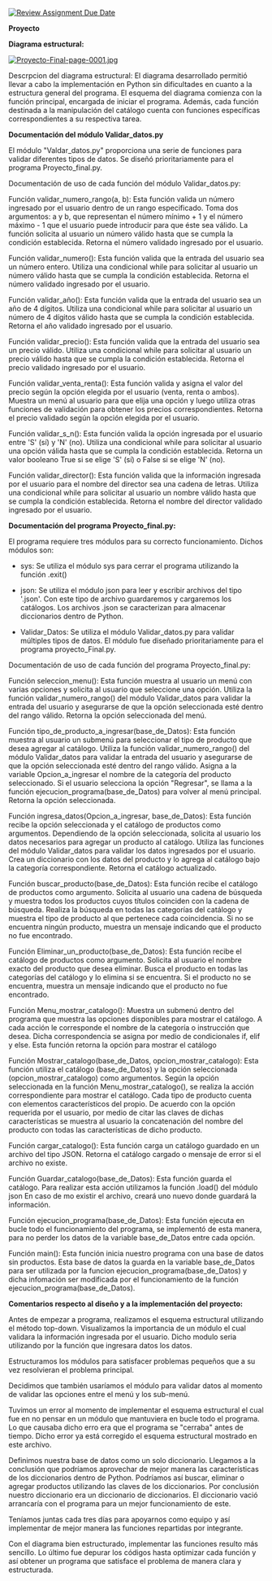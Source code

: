 [![Review Assignment Due Date](https://classroom.github.com/assets/deadline-readme-button-24ddc0f5d75046c5622901739e7c5dd533143b0c8e959d652212380cedb1ea36.svg)](https://classroom.github.com/a/LCXMIOgt)

**Proyecto**
 
**Diagrama estructural:**

[![Proyecto-Final-page-0001.jpg](https://i.postimg.cc/nzM7mM37/Proyecto-Final-page-0001.jpg)](https://postimg.cc/phbpbVbX)


Descrpcion del diagrama estructural:
El diagrama desarrollado permitió llevar a cabo la implementación en Python sin dificultades en cuanto a la estructura general del programa. El esquema del diagrama comienza con la función principal, encargada de iniciar el programa. Además, cada función destinada a la manipulación del catálogo cuenta con funciones específicas correspondientes a su respectiva tarea. 

**Documentación del módulo Validar_datos.py** 

El módulo "Valdar_datos.py" proporciona una serie de funciones para validar diferentes tipos de datos. Se diseñó prioritariamente para el programa Proyecto_final.py.

Documentación de uso de cada función del módulo Validar_datos.py:

Función validar_numero_rango(a, b):
Esta función valida un número ingresado por el usuario dentro de un rango especificado. Toma dos argumentos: a y b, que representan el número mínimo + 1 y el número máximo - 1 que el usuario puede introducir para que éste sea válido. La función solicita al usuario un número válido hasta que se cumpla la condición establecida. Retorna el número validado ingresado por el usuario.

Función validar_numero():
Esta función valida que la entrada del usuario sea un número entero. Utiliza una condicional while para solicitar al usuario un número válido hasta que se cumpla la condición establecida. Retorna el número validado ingresado por el usuario.

Función validar_año():
Esta función valida que la entrada del usuario sea un año de 4 dígitos. Utiliza una condicional while para solicitar al usuario un número de 4 dígitos válido hasta que se cumpla la condición establecida. Retorna el año validado ingresado por el usuario.

Función validar_precio():
Esta función valida que la entrada del usuario sea un precio válido. Utiliza una condicional while para solicitar al usuario un precio válido hasta que se cumpla la condición establecida. Retorna el precio validado ingresado por el usuario.

Función validar_venta_renta():
Esta función valida y asigna el valor del precio según la opción elegida por el usuario (venta, renta o ambos). Muestra un menú al usuario para que elija una opción y luego utiliza otras funciones de validación para obtener los precios correspondientes. Retorna el precio validado según la opción elegida por el usuario.

Función validar_s_n():
Esta función valida la opción ingresada por el usuario entre 'S' (sí) y 'N' (no). Utiliza una condicional while para solicitar al usuario una opción válida hasta que se cumpla la condición establecida. Retorna un valor booleano True si se elige 'S' (sí) o False si se elige 'N' (no).

Función validar_director():
Esta función valida que la información ingresada por el usuario para el nombre del director sea una cadena de letras. Utiliza una condicional while para solicitar al usuario un nombre válido hasta que se cumpla la condición establecida. Retorna el nombre del director validado ingresado por el usuario.

**Documentación del programa Proyecto_final.py:**

El programa requiere tres módulos para su correcto funcionamiento. 
Dichos módulos son: 

- sys: Se utiliza el módulo sys  para cerrar el programa utilizando la función  .exit()

- json: Se utiliza el módulo json para leer y escribir archivos del tipo '.json'.
Con este tipo de archivo guardaremos y cargaremos los catálogos. Los archivos .json se caracterizan para almacenar diccionarios dentro de Python.

- Validar_Datos: Se utiliza el módulo Validar_datos.py para validar múltiples tipos de datos.
El módulo fue diseñado prioritariamente para el programa proyecto_Final.py. 

Documentación de uso de cada función del programa Proyecto_final.py:

Función seleccion_menu():
Esta función muestra al usuario un menú con varias opciones y solicita al usuario que seleccione una opción.
Utiliza la función validar_numero_rango() del módulo Validar_datos para validar la entrada del usuario y asegurarse de que la opción seleccionada esté dentro del rango válido.
Retorna la opción seleccionada del menú.

Función tipo_de_producto_a_ingresar(base_de_Datos):
Esta función muestra al usuario un submenú para seleccionar el tipo de producto que desea agregar al catálogo.
Utiliza la función validar_numero_rango() del módulo Validar_datos para validar la entrada del usuario y asegurarse de que la opción seleccionada esté dentro del rango válido.
Asigna a la variable Opcion_a_ingresar el nombre de la categoría del producto seleccionado.
Si el usuario selecciona la opción "Regresar", se llama a la función ejecucion_programa(base_de_Datos) para volver al menú principal.
Retorna la opción seleccionada.

Función ingresa_datos(Opcion_a_ingresar, base_de_Datos):
Esta función recibe la opción seleccionada y el catálogo de productos como argumentos.
Dependiendo de la opción seleccionada, solicita al usuario los datos necesarios para agregar un producto al catálogo.
Utiliza las funciones del módulo Validar_datos para validar los datos ingresados por el usuario.
Crea un diccionario con los datos del producto y lo agrega al catálogo bajo la categoría correspondiente.
Retorna el catálogo actualizado.

Función buscar_producto(base_de_Datos):
Esta función recibe el catálogo de productos como argumento.
Solicita al usuario una cadena de búsqueda y muestra todos los productos cuyos títulos coinciden con la cadena de búsqueda.
Realiza la búsqueda en todas las categorías del catálogo y muestra el tipo de producto al que pertenece cada coincidencia.
Si no se encuentra ningún producto, muestra un mensaje indicando que el producto no fue encontrado.

Función Eliminar_un_producto(base_de_Datos):
Esta función recibe el catálogo de productos como argumento.
Solicita al usuario el nombre exacto del producto que desea eliminar.
Busca el producto en todas las categorías del catálogo y lo elimina si se encuentra.
Si el producto no se encuentra, muestra un mensaje indicando que el producto no fue encontrado.

Función Menu_mostrar_catalogo():
Muestra un submenú dentro del programa que muestra las opciones disponibles para mostrar el catálogo. A cada acción le corresponde el nombre de la categoría o instrucción que desea. Dicha correspondencia se asigna por medio de condicionales if, elif y else. Esta función retorna la opción para mostrar el catálogo

Función Mostrar_catalogo(base_de_Datos, opcion_mostrar_catalogo):
Esta función utiliza el catálogo (base_de_Datos) y la opción seleccionada (opcion_mostrar_catalogo) como argumentos. Según la opción seleccionada en la función Menu_mostrar_catalogo(), se realiza la acción correspondiente para mostrar el catálogo.
Cada tipo de producto cuenta con elementos característicos del propio. 
De acuerdo con la opción requerida por el usuario, por medio de citar las claves de dichas características se muestra al usuario la concatenación del nombre del producto con todas las características de dicho producto. 

Función cargar_catalogo():
Esta función carga un catálogo guardado en un archivo del tipo JSON. 
Retorna el catálogo cargado o mensaje de error si el archivo no existe.

Función Guardar_catalogo(base_de_Datos):
Esta función guarda el catálogo. Para realizar esta acción utilizamos la función .load() del módulo json
En caso de mo existir el archivo, creará uno nuevo donde guardará la información.

Función ejecucion_programa(base_de_Datos):
Esta función ejecuta en bucle todo el funcionamiento del programa, se implementó de esta manera, para no perder los datos de la variable base_de_Datos entre cada opción.

Función main():
Esta función inicia nuestro programa con una base de datos sin productos. Esta base de datos la guarda en la variable base_de_Datos para ser utilizada por la funcion ejecucion_programa(base_de_Datos) y dicha infomación ser modificada por el funcionamiento de la función ejecucion_programa(base_de_Datos).

**Comentarios respecto al diseño y a la implementación del proyecto:**

Antes de empezar a programa, realizamos el esquema estructural utilizando el método top-down. Visualizamos la importancia de un módulo el cual validara la información ingresada por el usuario. Dicho modulo seria utilizando por la función que ingresara datos los datos.

Estructuramos los módulos para satisfacer problemas pequeños que a su vez resolvieran el problema principal. 

Decidimos que también usaríamos el módulo para validar datos al momento de validar las opciones entre el menú y los sub-menú.

Tuvimos un error al momento de implementar el esquema estructural el cual fue en no pensar en un módulo que mantuviera en bucle todo el programa. Lo que causaba dicho erro era que el programa se "cerraba" antes de tiempo. Dicho error ya está corregido el esquema estructural mostrado en este archivo.

Definimos nuestra base de datos como un solo diccionario. Llegamos a la conclusión que podríamos aprovechar de mejor manera las características de los diccionarios dentro de Python. Podríamos así buscar, eliminar o agregar productos utilizando las claves de los diccionarios.
Por conclusión nuestro diccionario era un diccionario de diccionarios.
El diccionario vació arrancaría con el programa para un mejor funcionamiento de este.

Teníamos juntas cada tres días para apoyarnos como equipo y así implementar de mejor manera las funciones repartidas por integrante.

Con el diagrama bien estructurado, implementar las funciones resulto más sencillo. Lo último fue depurar los códigos hasta optimizar cada función y así obtener un programa que satisface el problema de manera clara y estructurada.
